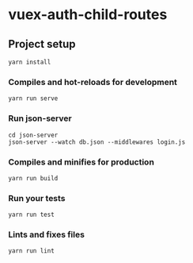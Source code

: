 # vuex-auth-child-routes

## Project setup
```
yarn install
```

### Compiles and hot-reloads for development
```
yarn run serve
```
### Run json-server
```
cd json-server
json-server --watch db.json --middlewares login.js
```

### Compiles and minifies for production
```
yarn run build
```

### Run your tests
```
yarn run test
```

### Lints and fixes files
```
yarn run lint
```
